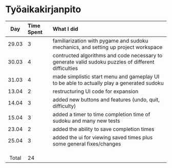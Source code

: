 # Työaikakirjanpito

| Day | Time Spent | What I did  |
| :----:|:-----| :-----|
| 29.03 | 3 | familiarization with pygame and sudoku mechanics, and setting up project workspace |
| 30.03 | 4 | contructed algorithms and code necessary to generate valid sudoku puzzles of different difficulties |
| 31.03 | 4 | made simplistic start menu and gameplay UI to be able to actually play a generated sudoku |
| 13.04 | 2 | restructuring UI code for expansion |
| 14.04 | 3 | added new buttons and features (undo, quit, difficulty) |
| 15.04 | 3 | added a timer to time completion time of sudoku and many new tests |
| 23.04 | 2 | added the ability to save completion times |
| 25.04 | 3 | added the ui for viewing saved times plus some general fixes/changes |
|  |  |  |
|  |  |  |
|  |  |  |
| Total | 24 |  | 

